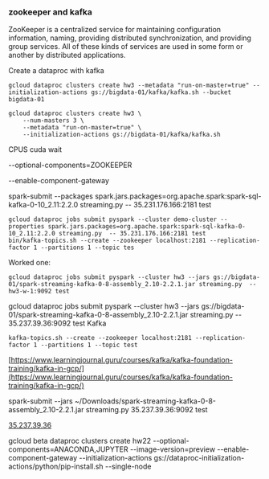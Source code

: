 ### zookeeper and kafka
ZooKeeper is a centralized service for maintaining configuration information, naming, providing distributed synchronization, and providing group services. All of these kinds of services are used in some form or another by distributed applications.


Create a dataproc with kafka
```
gcloud dataproc clusters create hw3 --metadata "run-on-master=true" --initialization-actions gs://bigdata-01/kafka/kafka.sh --bucket bigdata-01

gcloud dataproc clusters create hw3 \
    --num-masters 3 \
    --metadata "run-on-master=true" \
    --initialization-actions gs://bigdata-01/kafka/kafka.sh
```
CPUS cuda wait 

--optional-components=ZOOKEEPER

--enable-component-gateway 

spark-submit --packages spark.jars.packages=org.apache.spark:spark-sql-kafka-0-10_2.11:2.2.0 streaming.py  -- 35.231.176.166:2181 test
````
gcloud dataproc jobs submit pyspark --cluster demo-cluster --properties spark.jars.packages=org.apache.spark:spark-sql-kafka-0-10_2.11:2.2.0 streaming.py  -- 35.231.176.166:2181 test
bin/kafka-topics.sh --create --zookeeper localhost:2181 --replication-factor 1 --partitions 1 --topic tes
````
Worked one:
````
gcloud dataproc jobs submit pyspark --cluster hw3 --jars gs://bigdata-01/spark-streaming-kafka-0-8-assembly_2.10-2.2.1.jar streaming.py  -- hw3-w-1:9092 test
````
gcloud dataproc jobs submit pyspark --cluster hw3 --jars gs://bigdata-01/spark-streaming-kafka-0-8-assembly_2.10-2.2.1.jar streaming.py  -- 35.237.39.36:9092 test
Kafka
````
kafka-topics.sh --create --zookeeper localhost:2181 --replication-factor 1 --partitions 1 --topic test
````

[https://www.learningjournal.guru/courses/kafka/kafka-foundation-training/kafka-in-gcp/](https://www.learningjournal.guru/courses/kafka/kafka-foundation-training/kafka-in-gcp/)

spark-submit --jars ~/Downloads/spark-streaming-kafka-0-8-assembly_2.10-2.2.1.jar streaming.py  35.237.39.36:9092 test

[35.237.39.36](https://35.237.39.36/)

gcloud beta dataproc clusters create hw22 --optional-components=ANACONDA,JUPYTER --image-version=preview --enable-component-gateway  --initialization-actions gs://dataproc-initialization-actions/python/pip-install.sh --single-node
<!--stackedit_data:
eyJoaXN0b3J5IjpbMTY2Njc5Njk2MSwtODI3NzE1MzQ4LC0yMD
EyNTEyMTE4LDIwMTQ3MjgzLC00NTUwMTg3MTEsNDY3Mjk3NjY2
LC03Nzg5NTQ3NjEsLTk0OTkwMTI2MCwxMzYwODA3MzM1LC0xND
YwNzQ2ODk3LDU0NTUyMzQ0NSwtMTE1NzMxMjkxLDIwMjMzNzU4
NjMsMTkxMzI5NTM4MywtMjA5NDU3MzIxNCwzOTg0MjgzOTUsMT
MzNDM1ODQyNywtMTYzNTc1MzE0NF19
-->